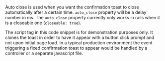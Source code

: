 Auto close is used when you want the confirmation toast to close automatically after a certain time. `auto_close` property will be a delay number in ms. The `auto_close` property currently only works in rails when it is a closeable one (`closeable: true`).

The script tag in this code snippet is for demonstration purposes only. It clones the toast in order to have it appear with a button click prompt and not upon initial page load. In a typical production environment the event triggering a fixed confirmation toast to appear would be handled by a controller or a separate javascript file.